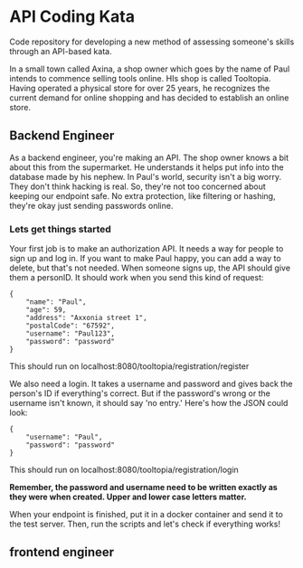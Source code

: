 # API Coding Kata
Code repository for developing a new method of assessing someone's skills through an API-based kata.

In a small town called Axina, a shop owner which goes by the name of Paul intends to commence selling tools online. HIs shop is called Tooltopia. Having operated a physical store for over 25 years, he recognizes the current demand for online shopping and has decided to establish an online store.

## Backend Engineer
As a backend engineer, you're making an API. The shop owner knows a bit about this from the supermarket. He understands it helps put info into the database made by his nephew. In Paul's world, security isn't a big worry. They don't think hacking is real. So, they're not too concerned about keeping our endpoint safe. No extra protection, like filtering or hashing, they're okay just sending passwords online.

### Lets get things started
Your first job is to make an authorization API. It needs a way for people to sign up and log in. If you want to make Paul happy, you can add a way to delete, but that's not needed. When someone signs up, the API should give them a personID. It should work when you send this kind of request:

    {
        "name": "Paul",
        "age": 59,
        "address": "Axxonia street 1",
        "postalCode": "67592",
        "username": "Paul123",
        "password": "password"
    }
This should run on localhost:8080/tooltopia/registration/register

We also need a login. It takes a username and password and gives back the person's ID if everything's correct. But if the password's wrong or the username isn't known, it should say 'no entry.' Here's how the JSON could look:

    {
        "username": "Paul",
        "password": "password"
    }
This should run on localhost:8080/tooltopia/registration/login

**Remember, the password and username need to be written exactly as they were when created. Upper and lower case letters matter.**

When your endpoint is finished, put it in a docker container and send it to the test server. Then, run the scripts and let's check if everything works!

## frontend engineer